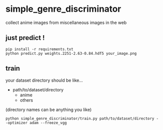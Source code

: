 # simple_genre_discriminator
collect anime images from miscellaneous images in the web

## just predict !

```
pip install -r requirements.txt
python predict.py weights.2251-2.63-0.84.hdf5 your_image.png
```

## train

your dataset directory should be like...

* path/to/dataset/directory
  * anime
  * others

(directory names can be anything you like)

```
python simple_genre_discriminator/train.py path/to/dataset/directory --optimizer adam --freeze_vgg
```
